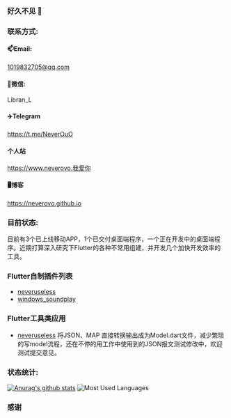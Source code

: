 ### 好久不见 👋

<!--
**NeverOvO/NeverOvO** is a ✨ _special_ ✨ repository because its `README.md` (this file) appears on your GitHub profile.

Here are some ideas to get you started:

- 🔭 I’m currently working on ...
- 🌱 I’m currently learning ...
- 👯 I’m looking to collaborate on ...
- 🤔 I’m looking for help with ...
- 💬 Ask me about ...
- 📫 How to reach me: ...
- 😄 Pronouns: ...
- ⚡ Fun fact: ...
-->

### 联系方式:
#### 📫Email:
1019832705@qq.com
#### 💬微信: 
Libran_L
#### ✈️Telegram
https://t.me/NeverOuO
#### 个人站
https://www.neverovo.我爱你
#### 🖥博客
https://neverovo.github.io


### 目前状态:

目前有3个已上线移动APP，1个已交付桌面端程序，一个正在开发中的桌面端程序。近期打算深入研究下Flutter的各种不常用组建，并开发几个加快开发效率的工具。

### Flutter自制插件列表

 - [neveruseless](https://pub.flutter-io.cn/packages/neveruseless)
 - [windows_soundplay](https://pub.flutter-io.cn/packages/windows_soundplay)

### Flutter工具类应用

 - [neveruseless](https://github.com/NeverOvO/Dart-Model-Maker) 将JSON、MAP 直接转换输出成为Model.dart文件，减少繁琐的写model流程，还在不停的用工作中使用到的JSON报文测试修改中，欢迎测试提交意见。


### 状态统计:

[![Anurag's github stats](https://github-readme-stats.vercel.app/api?username=NeverOvO&theme=dark)](https://github.com/anuraghazra/github-readme-stats)
![Most Used Languages](https://github-readme-stats.vercel.app/api/top-langs/?username=NeverOvO&theme=dark&layout=compact)


### 感谢
